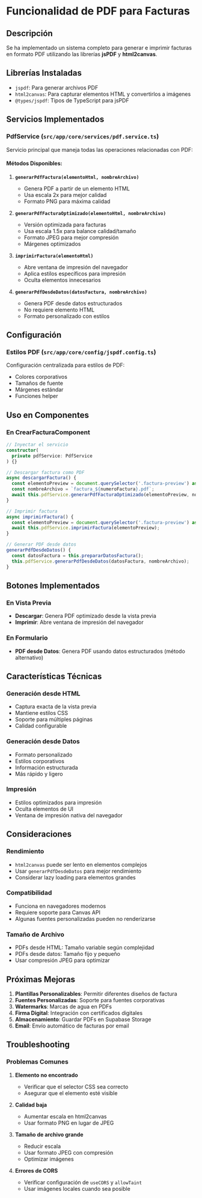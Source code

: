 # Funcionalidad de PDF para Facturas

## Descripción
Se ha implementado un sistema completo para generar e imprimir facturas en formato PDF utilizando las librerías **jsPDF** y **html2canvas**.

## Librerías Instaladas
- `jspdf`: Para generar archivos PDF
- `html2canvas`: Para capturar elementos HTML y convertirlos a imágenes
- `@types/jspdf`: Tipos de TypeScript para jsPDF

## Servicios Implementados

### PdfService (`src/app/core/services/pdf.service.ts`)
Servicio principal que maneja todas las operaciones relacionadas con PDF:

#### Métodos Disponibles:

1. **`generarPdfFactura(elementoHtml, nombreArchivo)`**
   - Genera PDF a partir de un elemento HTML
   - Usa escala 2x para mejor calidad
   - Formato PNG para máxima calidad

2. **`generarPdfFacturaOptimizado(elementoHtml, nombreArchivo)`**
   - Versión optimizada para facturas
   - Usa escala 1.5x para balance calidad/tamaño
   - Formato JPEG para mejor compresión
   - Márgenes optimizados

3. **`imprimirFactura(elementoHtml)`**
   - Abre ventana de impresión del navegador
   - Aplica estilos específicos para impresión
   - Oculta elementos innecesarios

4. **`generarPdfDesdeDatos(datosFactura, nombreArchivo)`**
   - Genera PDF desde datos estructurados
   - No requiere elemento HTML
   - Formato personalizado con estilos

## Configuración

### Estilos PDF (`src/app/core/config/jspdf.config.ts`)
Configuración centralizada para estilos de PDF:
- Colores corporativos
- Tamaños de fuente
- Márgenes estándar
- Funciones helper

## Uso en Componentes

### En CrearFacturaComponent
```typescript
// Inyectar el servicio
constructor(
  private pdfService: PdfService
) {}

// Descargar factura como PDF
async descargarFactura() {
  const elementoPreview = document.querySelector('.factura-preview') as HTMLElement;
  const nombreArchivo = `factura_${numeroFactura}.pdf`;
  await this.pdfService.generarPdfFacturaOptimizado(elementoPreview, nombreArchivo);
}

// Imprimir factura
async imprimirFactura() {
  const elementoPreview = document.querySelector('.factura-preview') as HTMLElement;
  await this.pdfService.imprimirFactura(elementoPreview);
}

// Generar PDF desde datos
generarPdfDesdeDatos() {
  const datosFactura = this.prepararDatosFactura();
  this.pdfService.generarPdfDesdeDatos(datosFactura, nombreArchivo);
}
```

## Botones Implementados

### En Vista Previa
- **Descargar**: Genera PDF optimizado desde la vista previa
- **Imprimir**: Abre ventana de impresión del navegador

### En Formulario
- **PDF desde Datos**: Genera PDF usando datos estructurados (método alternativo)

## Características Técnicas

### Generación desde HTML
- Captura exacta de la vista previa
- Mantiene estilos CSS
- Soporte para múltiples páginas
- Calidad configurable

### Generación desde Datos
- Formato personalizado
- Estilos corporativos
- Información estructurada
- Más rápido y ligero

### Impresión
- Estilos optimizados para impresión
- Oculta elementos de UI
- Ventana de impresión nativa del navegador

## Consideraciones

### Rendimiento
- `html2canvas` puede ser lento en elementos complejos
- Usar `generarPdfDesdeDatos` para mejor rendimiento
- Considerar lazy loading para elementos grandes

### Compatibilidad
- Funciona en navegadores modernos
- Requiere soporte para Canvas API
- Algunas fuentes personalizadas pueden no renderizarse

### Tamaño de Archivo
- PDFs desde HTML: Tamaño variable según complejidad
- PDFs desde datos: Tamaño fijo y pequeño
- Usar compresión JPEG para optimizar

## Próximas Mejoras

1. **Plantillas Personalizables**: Permitir diferentes diseños de factura
2. **Fuentes Personalizadas**: Soporte para fuentes corporativas
3. **Watermarks**: Marcas de agua en PDFs
4. **Firma Digital**: Integración con certificados digitales
5. **Almacenamiento**: Guardar PDFs en Supabase Storage
6. **Email**: Envío automático de facturas por email

## Troubleshooting

### Problemas Comunes

1. **Elemento no encontrado**
   - Verificar que el selector CSS sea correcto
   - Asegurar que el elemento esté visible

2. **Calidad baja**
   - Aumentar escala en html2canvas
   - Usar formato PNG en lugar de JPEG

3. **Tamaño de archivo grande**
   - Reducir escala
   - Usar formato JPEG con compresión
   - Optimizar imágenes

4. **Errores de CORS**
   - Verificar configuración de `useCORS` y `allowTaint`
   - Usar imágenes locales cuando sea posible 